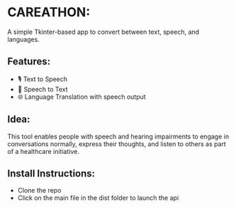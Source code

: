 # CAREATHON:
A simple Tkinter-based app to convert between text, speech, and languages.

## Features:
- 🎙️ Text to Speech
- 🧏 Speech to Text
- 🌐 Language Translation with speech output

## Idea: 
This tool enables people with speech and hearing impairments to engage in conversations normally, express their thoughts, and listen to others as part of a healthcare initiative.   

## Install Instructions:

- Clone the repo
- Click on the main file in the dist folder to launch the api



